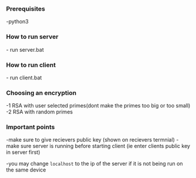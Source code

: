 <h3>Prerequisites</h3>
	-python3

<h3>How to run server</h3>
	- run server.bat

<h3>How to run client</h3>
	- run client.bat

<h3>Choosing an encryption</h3>
	-1 RSA with user selected primes(dont make the primes too big or too small)
	-2 RSA with random primes

<h3>Important points</h3>
-make sure to give recievers public key (shown on recievers termnial)
-make sure server is running before starting client (ie enter clients public key in server first)

-you may change `localhost` to the ip of the server if it is not being run on the same device
